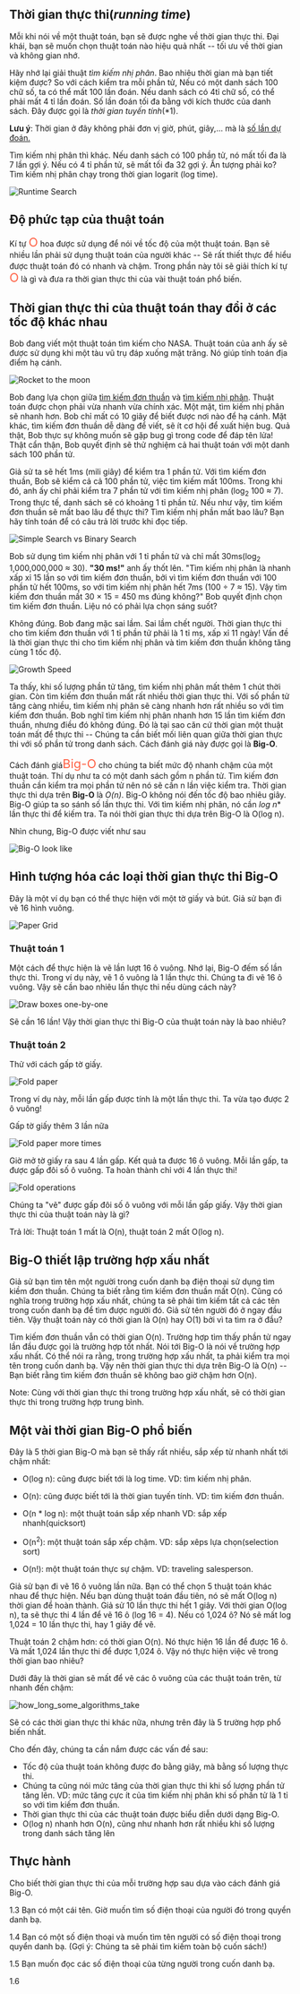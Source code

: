 ## Thời gian thực thi(*running time*)
Mỗi khi nói về một thuật toán, bạn sẽ được nghe về thời gian thực thi. Đại khái, bạn sẽ muốn chọn thuật toán nào hiệu quả nhất -- tối ưu về thời gian và không gian nhớ.

Hãy nhớ lại giải thuật *tìm kiếm nhị phân*. Bao nhiêu thời gian mà bạn tiết kiệm được? So với cách kiểm tra mỗi phần tử, Nếu có một danh sách 100 chữ số, ta có thể mất 100 lần đoán. Nếu danh sách có 4tỉ chữ số, có thể phải mất 4 tỉ lần đoán. Số lần đoán tối đa bằng với kích thước của danh sách. Đây được gọi là *thời gian tuyến tính*(\*1).


**Lưu ý**: Thời gian ở đây không phải đơn vị giờ, phút, giây,... mà là <span style="text-decoration: underline">số lần dự đoán.</span>

Tìm kiếm nhị phân thì khác. Nếu danh sách có 100 phần tử, nó mất tối đa là 7 lần gợi ý. Nếu có 4 tỉ phần tử, sẽ mất tối đa 32 gợi ý. Ấn tượng phải ko? Tìm kiếm nhị phân chạy trong thời gian logarit (log time).

![Runtime Search](E:/repository/other/groking_algorithm/big-O/runtime_search.PNG)

## Độ phức tạp của thuật toán
<p style="line-height: 20px">Kí tự <span style="color:tomato;font-size:22px;">O</span> hoa được sử dụng để nói về tốc độ của một thuật toán. Bạn sẽ nhiều lần phải sử dụng thuật toán của người khác -- Sẽ rất thiết thực để hiểu được thuật toán đó có nhanh và chậm. Trong phần này tôi sẽ giải thích kí tự <span style="color:tomato;font-size:22px;">O</span> là gì và đưa ra thời gian thực thi của vài thuật toán phổ biến.</p>

## Thời gian thực thi của thuật toán thay đổi ở các tốc độ khác nhau
Bob đang viết một thuật toán tìm kiếm cho NASA. Thuật toán của anh ấy sẽ được sử dụng khi một tàu vũ trụ đáp xuống mặt trăng. Nó giúp tính toán địa điểm hạ cánh.

![Rocket to the moon](E:/repository/other/groking_algorithm/big-O/rocket_to_the_moon.PNG)

Bob đang lựa chọn giữa <span style="text-decoration: underline">tìm kiếm đơn thuần</span> và <span style="text-decoration: underline">tìm kiếm nhị phân</span>. Thuật toán được chọn phải vừa nhanh vừa chính xác. Một mặt, tìm kiếm nhị phân sẽ nhanh hơn. Bob chỉ mất có 10 giây để biết được nơi nào để hạ cánh. Mặt khác, tìm kiếm đơn thuần dễ dàng để viết, sẽ ít cơ hội để xuất hiện bug. Quả thật, Bob thực sự không muốn sẽ gặp bug gì trong code để đáp tên lửa! Thật cẩn thận, Bob quyết định sẽ thử nghiệm cả hai thuật toán với một danh sách 100 phần tử.

Giả sử ta sẽ hết 1ms (mili giây) để kiểm tra 1 phần tử. Với tìm kiếm đơn thuần, Bob sẽ kiểm cả cả 100 phần tử, việc tìm kiếm mất 100ms. Trong khi đó, anh ấy chỉ phải kiểm tra 7 phần tử với tìm kiếm nhị phân (log<sub>2</sub> 100 ≈ 7). Trong thực tế, danh sách sẽ có khoảng 1 tỉ phần tử. Nếu như vậy, tìm kiếm đơn thuần sẽ mất bao lâu để thực thi? Tìm kiếm nhị phần mất bao lâu? Bạn hãy tính toán để có câu trả lời trước khi đọc tiếp.

![Simple Search vs Binary Search](E:/repository/other/groking_algorithm/big-O/simple_search_vs_binary_search.PNG)

Bob sử dụng tìm kiếm nhị phân với 1 tỉ phần tử và chỉ mất 30ms(log<sub>2</sub> 1,000,000,000 ≈ 30). **"30 ms!"** anh ấy thốt lên. "Tìm kiếm nhị phân là nhanh xấp xỉ 15 lần so với tìm kiếm đơn thuần, bởi vì tìm kiếm đơn thuần với 100 phần tử hết 100ms, so với tìm kiếm nhị phân hết 7ms (100 ÷ 7 ≈ 15). Vậy tìm kiếm đơn thuần mất 30 × 15 = 450 ms đúng không?" Bob quyết định chọn tìm kiếm đơn thuần. Liệu nó có phải lựa chọn sáng suốt?

Không đúng. Bob đang mặc sai lầm. Sai lầm chết người. Thời gian thực thi cho tìm kiếm đơn thuần với 1 tỉ phần tử phải là 1 tỉ ms, xấp xỉ 11 ngày! Vấn đề là thời gian thực thi cho tìm kiếm nhị phân và tìm kiếm đơn thuần không tăng cùng 1 tốc độ.

![Growth Speed](E:/repository/other/groking_algorithm/big-O/growth_speed.PNG)

Ta thấy, khi số lượng phần tử tăng, tìm kiếm nhị phân mất thêm 1 chút thời gian. Còn tìm kiếm đơn thuần mất rất nhiều thời gian thực thi. Với số phần tử tăng càng nhiều, tìm kiếm nhị phân sẽ càng nhanh hơn rất nhiều so với tìm kiếm đơn thuần. Bob nghĩ tìm kiếm nhị phân nhanh hơn 15 lần tìm kiếm đơn thuần, nhưng điều đó không đúng. Đó là tại sao căn cứ thời gian một thuật toán mất để thực thi -- Chúng ta cần biết mối liên quan giữa thời gian thực thi với số phần tử trong danh sách. Cách đánh giá này được gọi là **Big-O**.

Cách đánh giá<span style="color:tomato;font-size:22px;">Big-O</span> cho chúng ta biết mức độ nhanh chậm của một thuật toán. Thí dụ như ta có một danh sách gồm n phần tử. Tìm kiếm đơn thuần cần kiểm tra mọi phần tử nên nó sẽ cần n lần việc kiểm tra. Thời gian thực thi dựa trên **Big-O** là *O(n)*. Big-O không nói đến tốc độ bao nhiêu giây. Big-O giúp ta so sánh số lần thực thi. Với tìm kiếm nhị phân, nó cần *log n** lần thực thi để kiếm tra. Ta nói thời gian thực thi dựa trên Big-O là O(log n).

Nhìn chung, Big-O được viết như sau

![Big-O look like](E:/repository/other/groking_algorithm/big-O/Big-O-look-like.PNG)

## Hình tượng hóa các loại thời gian thực thi Big-O
Đây là một ví dụ bạn có thể thực hiện với một tờ giấy và bút. Giả sử bạn đi vẽ 16 hình vuông.

![Paper Grid](E:/repository/other/groking_algorithm/big-O/paper-grid.PNG)

### Thuật toán 1
Một cách để thực hiện là vẽ lần lượt 16 ô vuông. Nhớ lại, Big-O đếm số lần thực thi. Trong ví dụ này, vẽ 1 ô vuông là 1 lần thực thi. Chúng ta đi vẽ 16 ô vuông. Vậy sẽ cần bao nhiêu lần thực thi nếu dùng cách này?

![Draw boxes one-by-one](E:/repository/other/groking_algorithm/big-O/draw-boxes-one-by-one.PNG)

Sẽ cần 16 lần! Vậy thời gian thực thi Big-O của thuật toán này là bao nhiêu?

### Thuật toán 2
Thử với cách gấp tờ giấy.

![Fold paper](E:/repository/other/groking_algorithm/big-O/fold-paper.PNG)

Trong ví dụ này, mỗi lần gấp được tính là một lần thực thi. Ta vừa tạo được 2 ô vuông!

Gấp tờ giấy thêm 3 lần nữa

![Fold paper more times](E:/repository/other/groking_algorithm/big-O/fold-paper-more-times.PNG)

Giờ mở tờ giấy ra sau 4 lần gấp. Kết quả ta được 16 ô vuông. Mỗi lần gấp, ta được gấp đôi số ô vuông. Ta hoàn thành chỉ với 4 lần thực thi!

![Fold operations](E:/repository/other/groking_algorithm/big-O/fold-operations.PNG)

Chúng ta "vẽ" được gấp đôi số ô vuông với mỗi lần gấp giấy. Vậy thời gian thực thi của thuật toán này là gì?

Trả lời: Thuật toán 1 mất là O(n), thuật toán 2 mất O(log n).

## Big-O thiết lập trường hợp xấu nhất
Giả sử bạn tìm tên một người trong cuốn danh bạ điện thoại sử dụng tìm kiềm đơn thuần. Chúng ta biết rằng tìm kiếm đơn thuần mất O(n). Cũng có nghĩa trong trường hợp xấu nhất, chúng ta sẽ phải tìm kiếm tất cả các tên trong cuốn danh bạ để tìm được người đó. Giả sử tên người đó ở ngay đầu tiên. Vậy thuật toán này có thời gian là O(n) hay O(1) bởi vì ta tìm ra ở đầu?

Tìm kiếm đơn thuần vẫn có thời gian O(n). Trường hợp tìm thấy phần tử ngay lần đầu được gọi là trường hợp tốt nhất. Nói tới Big-O là nói về trường hợp xấu nhất. Có thể nói ra rằng, trong trường hợp xấu nhất, ta phải kiểm tra mọi tên trong cuốn danh bạ. Vậy nên thời gian thực thi dựa trên Big-O là O(n) -- Bạn biết rằng tìm kiếm đơn thuần sẽ không bao giờ chậm hơn O(n).

Note: Cùng với thời gian thực thi trong trường hợp xấu nhất, sẽ có thời gian thực thi trong trường hợp trung bình.

## Một vài thời gian Big-O phổ biến
Đây là 5 thời gian Big-O mà bạn sẽ thấy rất nhiều, sắp xếp từ nhanh nhất tới chậm nhất:

* O(log n): cũng được biết tới là log time. VD: tìm kiếm nhị phân.

* O(n): cũng được biết tới là thời gian tuyến tính. VD: tìm kiếm đơn thuần.

* O(n * log n): một thuật toán sắp xếp nhanh VD: sắp xếp nhanh(quicksort)

* O(n<sup>2</sup>): một thuật toán sắp xếp chậm. VD: sắp xêps lựa chọn(selection sort)

* O(n!): một thuật toán thực sự chậm. VD: traveling salesperson.

Giả sử bạn đi vẽ 16 ô vuông lần nữa. Bạn có thể chọn 5 thuật toán khác nhau để thực hiện. Nếu bạn dùng thuật toán đầu tiên, nó sẽ mất O(log n) thời gian để hoàn thành. Giả sử 10 lần thực thi hết 1 giây. Với thời gian O(log n), ta sẽ thực thi 4 lần để vẽ 16 ô (log 16 = 4).  Nếu có 1,024 ô? Nó sẽ mất log 1,024 = 10 lần thực thi, hay 1 giây để vẽ.

Thuật toán 2 chậm hơn: có thời gian O(n). Nó thực hiện 16 lần để được 16 ô. Và mất 1,024 lần thực thi để được 1,024 ô. Vậy nó thực hiện việc vẽ trong thời gian bao nhiêu?

Dưới đây là thời gian sẽ mất để vẽ các ô vuông của các thuật toán trên, từ nhanh đến chậm:

![how_long_some_algorithms_take](E:/repository/other/groking_algorithm/big-O/how_long_some_algorithms_take.PNG)

Sẽ có các thời gian thực thi khác nữa, nhưng trên đây là 5 trường hợp phổ biến nhất.

Cho đến đây, chúng ta cần nắm được các vấn đề sau:

* Tốc độ của thuật toán không được đo bằng giây, mà bằng số lượng thực thi.
* Chúng ta cũng nói mức tăng của thời gian thực thi khi số lượng phần tử tăng lên. VD: mức tăng cực ít của tìm kiếm nhị phân khi số phần tử là 1 tỉ so với tìm kiếm đơn thuần.
* Thời gian thực thi của các thuật toán được biểu diễn dưới dạng Big-O.
* O(log n) nhanh hơn O(n), cũng như nhanh hơn rất nhiều khi số lượng trong danh sách tăng lên

## Thực hành
Cho biết thời gian thực thi của mỗi trường hợp sau dựa vào cách đánh giá Big-O.

1.3 Bạn có một cái tên. Giờ muốn tìm số điện thoại của người đó trong quyển danh bạ.

1.4 Bạn có một số điện thoại và muốn tìm tên người có số điện thoại trong quyển danh bạ. (Gợi ý: Chúng ta sẽ phải tìm kiếm toàn bộ cuốn sách!)

1.5 Bạn muốn đọc các số điện thoại của từng người trong cuốn danh bạ.

1.6 